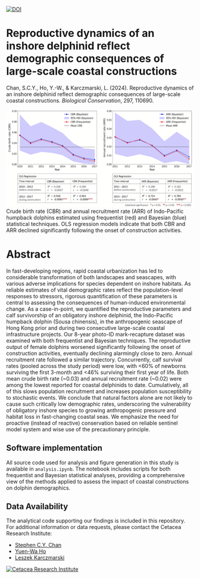[![DOI](https://img.shields.io/badge/10.1016%2Fj.biocon.2024.110690-logo?style=flat-square&label=DOI&labelColor=a9bcc2&color=edf1f0)](https://doi.org/10.1016/j.biocon.2024.110690)

# Reproductive dynamics of an inshore delphinid reflect demographic consequences of large-scale coastal constructions

Chan, S.C.Y., Ho, Y.-W., & Karczmarski, L. (2024). Reproductive dynamics of an inshore delphinid reflect demographic consequences of large-scale coastal constructions. _Biological Conservation_, 297, 110690.

![](Figure/Fig3.png)
Crude birth rate (CBR) and annual recruitment rate (ARR) of Indo-Pacific humpback dolphins estimated using frequentist (red) and Bayesian (blue) statistical techniques. OLS regression models indicate that both CBR and ARR declined significantly following the onset of construction activities.

# Abstract

In fast-developing regions, rapid coastal urbanization has led to considerable transformation of both landscapes and seascapes, with various adverse implications for species dependent on inshore habitats. As reliable estimates of vital demographic rates reflect the population-level responses to stressors, rigorous quantification of these parameters is central to assessing the consequences of human-induced environmental change. As a case-in-point, we quantified the reproductive parameters and calf survivorship of an obligatory inshore delphinid, the Indo-Pacific humpback dolphin (Sousa chinensis), in the anthropogenic seascape of Hong Kong prior and during two consecutive large-scale coastal infrastructure projects. Our 8-year photo-ID mark-recapture dataset was examined with both frequentist and Bayesian techniques. The reproductive output of female dolphins worsened significantly following the onset of construction activities, eventually declining alarmingly close to zero. Annual recruitment rate followed a similar trajectory. Concurrently, calf survival rates (pooled across the study period) were low, with <60% of newborns surviving the first 3-month and <46% surviving their first year of life. Both mean crude birth rate (~0.03) and annual recruitment rate (~0.02) were among the lowest reported for coastal delphinids to date. Cumulatively, all of this slows population recruitment and increases population susceptibility to stochastic events. We conclude that natural factors alone are not likely to cause such critically low demographic rates, underscoring the vulnerability of obligatory inshore species to growing anthropogenic pressure and habitat loss in fast-changing coastal seas. We emphasize the need for proactive (instead of reactive) conservation based on reliable sentinel model system and wise use of the precautionary principle.

## Software implementation

All source code used for analysis and figure generation in this study is available in `analysis.ipynb`. The notebook includes scripts for both frequentist and Bayesian statistical analyses, providing a comprehensive view of the methods applied to assess the impact of coastal constructions on dolphin demographics.

## Data Availability

The analytical code supporting our findings is included in this repository. For additional information or data requests, please contact the Cetacea Research Institute:

- [Stephen C.Y. Chan](mailto:scychan@cetacea-institute.org)
- [Yuen-Wa Ho](mailto:hoyuenwa@cetacea-institute.org)
- [Leszek Karczmarski](mailto:leszek@cetacea-institute.org)

[![Cetacea Research Institute](https://drive.google.com/open?id=1gzmHyEFkXSYrVML-vrCdA3klXZSnC-jT&usp=drive_fs)](https://www.hku-cetacean-ecology.net/cri)
